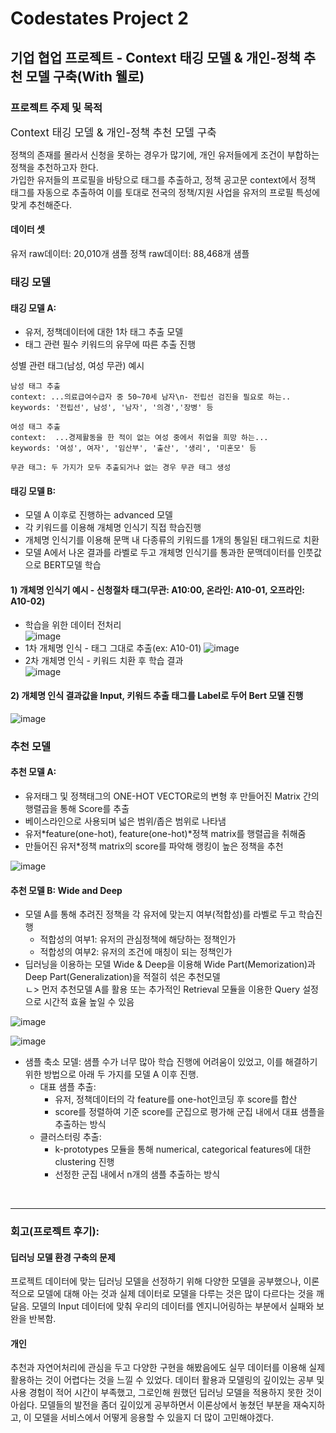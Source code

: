 # Codestates Project 2  
## 기업 협업 프로젝트 - Context 태깅 모델 & 개인-정책 추천 모델 구축(With 웰로)
 
### 프로젝트 주제 및 목적
<big>Context 태깅 모델 & 개인-정책 추천 모델 구축</big>

정책의 존재를 몰라서 신청을 못하는 경우가 많기에, 개인 유저들에게 조건이 부합하는 정책을 추천하고자 한다.  
가입한 유저들의 프로필을 바탕으로 태그를 추출하고, 정책 공고문 context에서 정책 태그를 자동으로 추출하여 이를 토대로 전국의 정책/지원 사업을 유저의 프로필 특성에 맞게 추천해준다.

#### 데이터 셋
유저 raw데이터: 20,010개 샘플
정책 raw데이터: 88,468개 샘플

### 태깅 모델  
#### 태깅 모델 A:  
 - 유저, 정책데이터에 대한 1차 태그 추출 모델  
 - 태그 관련 필수 키워드의 유무에 따른 추출 진행  

성별 관련 태그(남성, 여성 무관) 예시  
```
남성 태그 추출
context: ...의료급여수급자 중 50~70세 남자\n- 전립선 검진을 필요로 하는..
keywords: '전립선', 남성', '남자', '의경','장병' 등

여성 태그 추출
context:  ...경제활동을 한 적이 없는 여성 중에서 취업을 희망 하는...
keywords: '여성', 여자', '임산부', '출산', '생리', '미혼모' 등

무관 태그: 두 가지가 모두 추출되거나 없는 경우 무관 태그 생성
```

#### 태깅 모델 B:  
 - 모델 A 이후로 진행하는 advanced 모델  
 - 각 키워드를 이용해 개체명 인식기 직접 학습진행  
 - 개체명 인식기를 이용해 문맥 내 다종류의 키워드를 1개의 통일된 태그워드로 치환  
 - 모델 A에서 나온 결과를 라벨로 두고 개체명 인식기를 통과한 문맥데이터를 인풋값으로 BERT모델 학습


#### 1) 개체명 인식기 예시 - 신청절차 태그(무관: A10:00, 온라인: A10-01, 오프라인: A10-02)  
 * 학습을 위한 데이터 전처리  
![image](https://user-images.githubusercontent.com/84971151/154800420-41704cbe-86fd-4aba-8b3a-f64b10d38a74.png)  
 * 1차 개체명 인식 - 태그 그대로 추출(ex: A10-01)
![image](https://user-images.githubusercontent.com/84971151/154800427-9997449c-fa66-40c2-967c-03dff6e8994c.png)  
 * 2차 개체명 인식 - 키워드 치환 후 학습 결과   
![image](https://user-images.githubusercontent.com/84971151/154800550-9fbdfdf3-0804-4cb4-9436-4bf0de819085.png)  

#### 2) 개체명 인식 결과값을 Input, 키워드 추출 태그를 Label로 두어 Bert 모델 진행

![image](https://user-images.githubusercontent.com/84971151/154802631-464f68b8-b2ba-4e05-b4c3-3da6a3149f06.png)  


  
### 추천 모델  
#### 추천 모델 A:  
 - 유저태그 및 정책태그의 ONE-HOT VECTOR로의 변형 후 만들어진 Matrix 간의 행렬곱을 통해 Score를 추출
 - 베이스라인으로 사용되며 넓은 범위/좁은 범위로 나타냄  
 - 유저*feature(one-hot), feature(one-hot)*정책 matrix를 행렬곱을 취해줌  
 - 만들어진 유저*정책 matrix의 score를 파악해 랭킹이 높은 정책을 추천
 
![image](https://user-images.githubusercontent.com/84971151/154802720-d893b7ae-ffed-4a7e-96cf-ec6bb0632c5c.png)  



#### 추천 모델 B: Wide and Deep
 - 모델 A를 통해 추려진 정책을 각 유저에 맞는지 여부(적합성)를 라벨로 두고 학습진행  
   - 적합성의 여부1: 유저의 관심정책에 해당하는 정책인가
   - 적합성의 여부2: 유저의 조건에 매칭이 되는 정책인가
 - 딥러닝을 이용하는 모델 Wide & Deep을 이용해 Wide Part(Memorization)과 Deep Part(Generalization)을 적절히 섞은 추천모델  
 ㄴ> 먼저 추천모델 A를 활용 또는 추가적인 Retrieval 모듈을 이용한 Query 설정으로 시간적 효율 높일 수 있음 

![image](https://user-images.githubusercontent.com/84971151/154828797-3cf7ba70-7484-4f93-8717-05f07138d083.png)  

![image](https://user-images.githubusercontent.com/84971151/154828848-705850e5-bec2-4c24-ac97-1073415ce3ea.png)


  - 샘플 축소 모델: 샘플 수가 너무 많아 학습 진행에 어려움이 있었고, 이를 해결하기 위한 방법으로 아래 두 가지를 모델 A 이후 진행.  
    - 대표 샘플 추출:  
      - 유저, 정책데이터의 각 feature를 one-hot인코딩 후 score를 합산  
      - score를 정렬하여 기준 score를 군집으로 평가해 군집 내에서 대표 샘플을 추출하는 방식  
    - 클러스터링 추출:  
      - k-prototypes 모듈을 통해 numerical, categorical features에 대한 clustering 진행  
      - 선정한 군집 내에서 n개의 샘플 추출하는 방식  

<br>

---

### 회고(프로젝트 후기):  

#### 딥러닝 모델 환경 구축의 문제
프로젝트 데이터에 맞는 딥러닝 모델을 선정하기 위해 다양한 모델을 공부했으나, 이론적으로 모델에 대해 아는 것과 실제 데이터로 모델을 다루는 것은 많이 다르다는 것을 깨달음. 
모델의 Input 데이터에 맞춰 우리의 데이터를 엔지니어링하는 부분에서 실패와 보완을 반복함.

#### 개인
추천과 자연어처리에 관심을 두고 다양한 구현을 해봤음에도 실무 데이터를 이용해 실제 활용하는 것이 어렵다는 것을 느낄 수 있었다. 
데이터 활용과 모델링의 깊이있는 공부 및 사용 경험이 적어 시간이 부족했고, 그로인해 원했던 딥러닝 모델을 적용하지 못한 것이 아쉽다. 
모델들의 발전을 좀더 깊이있게 공부하면서 이론상에서 놓쳤던 부분을 재숙지하고, 이 모델을 서비스에서 어떻게 응용할 수 있을지 더 많이 고민해야겠다.



